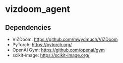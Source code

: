 # vizdoom_agent

## Dependencies
* ViZDoom: https://github.com/mwydmuch/ViZDoom
* PyTorch: https://pytorch.org/
* OpenAI Gym: https://github.com/openai/gym
* scikit-image: https://scikit-image.org/

